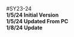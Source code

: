 #SY23-24
<br>
<b> 1/5/24 Initial Version</b>
<br>
<b> 1/5/24 Updated From PC</b>
<br>
<b>1/8/24 Update</b>